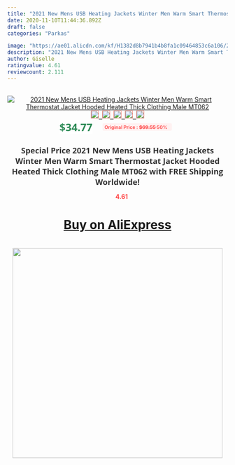 ```yaml
---
title: "2021 New Mens USB Heating Jackets Winter Men Warm Smart Thermostat Jacket Hooded Heated Thick Clothing Male MT062"
date: 2020-11-10T11:44:36.892Z
draft: false
categories: "Parkas"

image: "https://ae01.alicdn.com/kf/H1382d8b7941b4b8fa1c09464853c6a106/2021-New-Mens-USB-Heating-Jackets-Winter-Men-Warm-Smart-Thermostat-Jacket-Hooded-Heated-Thick-Clothing.jpg"
description: "2021 New Mens USB Heating Jackets Winter Men Warm Smart Thermostat Jacket Hooded Heated Thick Clothing Male MT062"
author: Giselle
ratingvalue: 4.61
reviewcount: 2.111
---
```

<br>
<div style="text-align: center;">
<a href="https://s.click.aliexpress.com/e/_Afy5Rn" target="_blank" rel="nofollow noopener noreferrer"><img alt="2021 New Mens USB Heating Jackets Winter Men Warm Smart Thermostat Jacket Hooded Heated Thick Clothing Male MT062" class="magnifier-image" src="https://ae01.alicdn.com/kf/H1382d8b7941b4b8fa1c09464853c6a106/2021-New-Mens-USB-Heating-Jackets-Winter-Men-Warm-Smart-Thermostat-Jacket-Hooded-Heated-Thick-Clothing.jpg_640x640.jpg">
<br>
<img style="border:1px solid salmon" src="https://ae01.alicdn.com/kf/H1382d8b7941b4b8fa1c09464853c6a106/2021-New-Mens-USB-Heating-Jackets-Winter-Men-Warm-Smart-Thermostat-Jacket-Hooded-Heated-Thick-Clothing.jpg_120x120.jpg">&nbsp;&nbsp;<img style="border:1px solid salmon" src="https://ae01.alicdn.com/kf/Heaf754e2ea1d4e67b6a39815816ff474v/2021-New-Mens-USB-Heating-Jackets-Winter-Men-Warm-Smart-Thermostat-Jacket-Hooded-Heated-Thick-Clothing.jpg_120x120.jpg">&nbsp;&nbsp;<img style="border:1px solid salmon" src="https://ae01.alicdn.com/kf/H3546c462f0044725a0d9deadd046894bo/2021-New-Mens-USB-Heating-Jackets-Winter-Men-Warm-Smart-Thermostat-Jacket-Hooded-Heated-Thick-Clothing.jpg_120x120.jpg">&nbsp;&nbsp;<img style="border:1px solid salmon" src="https://ae01.alicdn.com/kf/He10e565dbdaa4ffeb3ee20ea88a2f4ffA/2021-New-Mens-USB-Heating-Jackets-Winter-Men-Warm-Smart-Thermostat-Jacket-Hooded-Heated-Thick-Clothing.jpg_120x120.jpg">&nbsp;&nbsp;<img style="border:1px solid salmon" src="https://ae01.alicdn.com/kf/Ha48555b173a14465b79a38467af051849/2021-New-Mens-USB-Heating-Jackets-Winter-Men-Warm-Smart-Thermostat-Jacket-Hooded-Heated-Thick-Clothing.jpg_120x120.jpg"></a></div><br0>
<div style="text-align: center;"><span style="background-color: white; border: 0px; box-sizing: border-box; color: seagreen; display: inline-block; font-family: &quot;open sans&quot; , &quot;arial&quot; , &quot;helvetica&quot; , sans-serif , &quot;heiti&quot;; font-size: 24px; font-stretch: inherit; font-weight: 700; line-height: inherit; margin: 0px 10px 0px 0px; padding: 0px; vertical-align: middle;">$34.77 </span>
<span style="background: rgb(255 , 241 , 241); border-radius: 3px; border: 0px; box-sizing: border-box; color: #ff4747; display: inline-block; font-family: inherit; font-size: 12px; font-stretch: inherit; font-style: inherit; font-variant: inherit; font-weight: 600; line-height: inherit; margin: 0px; padding: 2px 5px; transform: scale(0.9); vertical-align: middle;">Original Price : <b style="text-decoration: line-through;">$69.55 </b> 50%&nbsp;&nbsp;</span></div>
<h1 style="color: #333333; display: inline-block; font-family: &quot;open sans&quot; , &quot;arial&quot; , &quot;helvetica&quot; , sans-serif , &quot;heiti&quot;; font-size: 18px; font-stretch: inherit; font-weight: 700; text-align: center;">Special Price 2021 New Mens USB Heating Jackets Winter Men Warm Smart Thermostat Jacket Hooded Heated Thick Clothing Male MT062 with FREE Shipping Worldwide!</h1>
<div style="color: #ff4747; text-align: center;">
<img src="https://4.bp.blogspot.com/-M0ZcTcb-5uY/XleCXlxnR4I/AAAAAAAAAEc/OrjgMkXV1oMQFaCRZj5HQwOCBcu3w1FegCPcBGAYYCw/s1600/star.png" style="height: 15px;">&nbsp;<b>4.61</b></div>
<div class="button_cont" align="center"><a class="buynow_a" href="https://s.click.aliexpress.com/e/_Afy5Rn" target="_blank" rel="nofollow noopener noreferrer"><H1>Buy on AliExpress</H1></a></div><br>
<div class="separator" style="clear: both; text-align: center;">
<img src="https://lh3.googleusercontent.com/-pTy5HemUv9M/XlePHvY0dAI/AAAAAAAAAE4/0nX5iRUoIWY8eMW9Dpxeirr157OZliDIgCLcBGAsYHQ/s1600/badge.gif" width="480">
</div>
